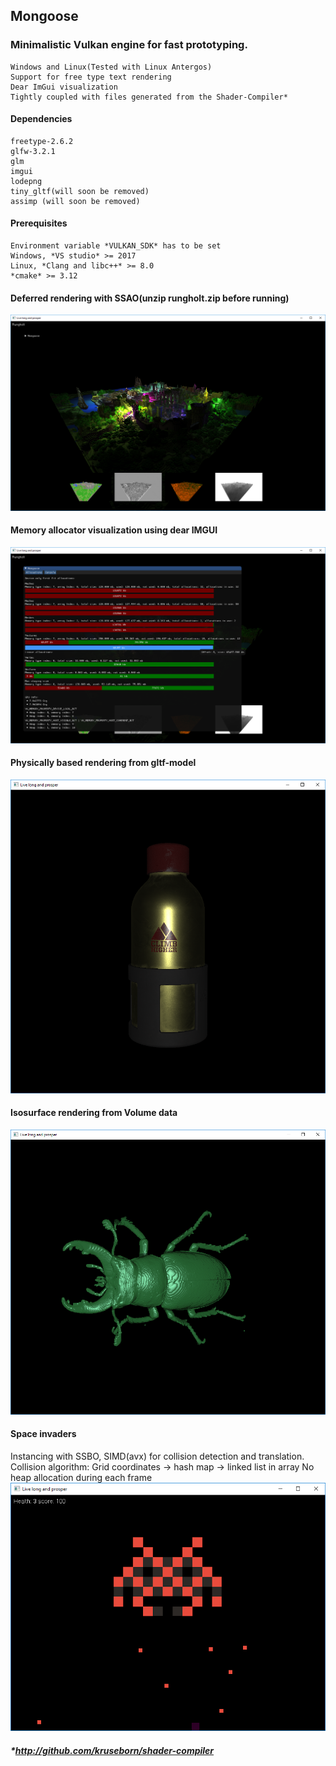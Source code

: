 ## Mongoose
### Minimalistic Vulkan engine for fast prototyping.
    Windows and Linux(Tested with Linux Antergos)
    Support for free type text rendering
    Dear ImGui visualization
    Tightly coupled with files generated from the Shader-Compiler*

#### Dependencies
    freetype-2.6.2
    glfw-3.2.1
    glm
    imgui
    lodepng
    tiny_gltf(will soon be removed)
    assimp (will soon be removed)
    
#### Prerequisites
    Environment variable *VULKAN_SDK* has to be set
    Windows, *VS studio* >= 2017
    Linux, *Clang and libc++* >= 8.0
    *cmake* >= 3.12

#### Deferred rendering with SSAO(unzip rungholt.zip before running)
<img src="images/rungholt.png" width="512">

#### Memory allocator visualization using dear IMGUI
<img src="images/mongoose.png" width="512">

#### Physically based rendering from gltf-model
<img src="images/gltf.png" width="512">

#### Isosurface rendering from Volume data
<img src="images/bug.png" width="512">

#### Space invaders
Instancing with SSBO, SIMD(avx) for collision detection and translation.
Collision algorithm: Grid coordinates -> hash map -> linked list in array
No heap allocation during each frame
<img src="images/space.png" width="512">

##### *http://github.com/kruseborn/shader-compiler
